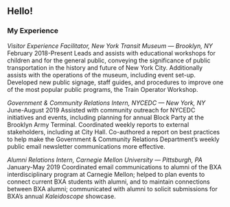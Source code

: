 ## Hello!


### My Experience
*Visitor Experience Facilitator, New York Transit Museum — Brooklyn, NY*
February 2018-Present
Leads and assists with educational workshops for children and for the general public, conveying the significance of public transportation in the history and future of New York City. Additionally assists with the operations of the museum, including event set-up. Developed new public signage, staff guides, and procedures to improve one of the most popular public programs, the Train Operator Workshop.

*Government & Community Relations Intern, NYCEDC — New York, NY*
June-August 2019
Assisted with community outreach for NYCEDC initiatives and events, including planning for annual Block Party at the Brooklyn Army Terminal. Coordinated weekly reports to external stakeholders, including at City Hall. Co-authored a report on best practices to help make the Government & Community Relations Department’s weekly public email newsletter communications more effective. 

*Alumni Relations Intern, Carnegie Mellon University — Pittsburgh, PA*
January-May 2019
Coordinated email communications to alumni of the BXA interdisciplinary program at Carnegie Mellon; helped to plan events to connect current BXA students with alumni, and to maintain connections between BXA alumni; communicated with alumni to solicit submissions for BXA’s annual *Kaleidoscope* showcase. 
